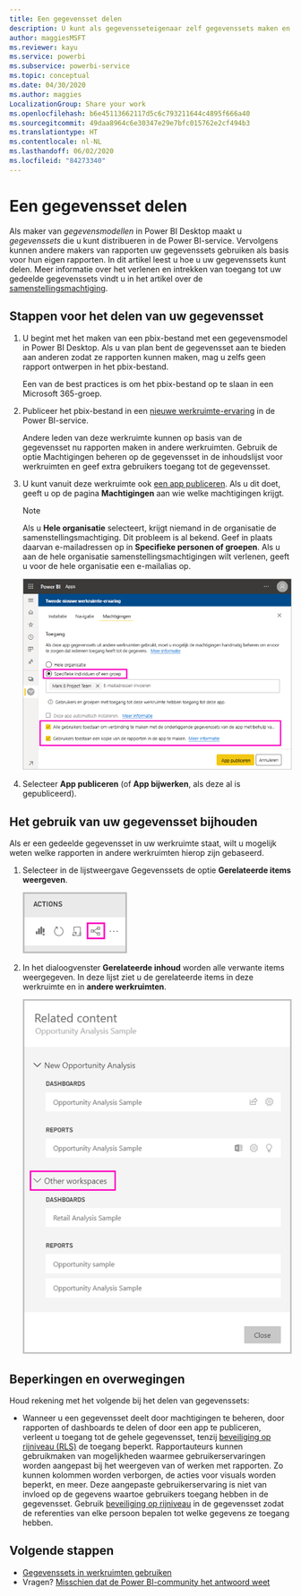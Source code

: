 ```yaml
---
title: Een gegevensset delen
description: U kunt als gegevensseteigenaar zelf gegevenssets maken en delen zodat anderen er ook gebruik van kunnen maken. Meer informatie over hoe u deze kunt delen.
author: maggiesMSFT
ms.reviewer: kayu
ms.service: powerbi
ms.subservice: powerbi-service
ms.topic: conceptual
ms.date: 04/30/2020
ms.author: maggies
LocalizationGroup: Share your work
ms.openlocfilehash: b6e45113662117d5c6c793211644c4895f666a40
ms.sourcegitcommit: 49daa8964c6e30347e29e7bfc015762e2cf494b3
ms.translationtype: HT
ms.contentlocale: nl-NL
ms.lasthandoff: 06/02/2020
ms.locfileid: "84273340"
---
```

# <a name="share-a-dataset"></a>Een gegevensset delen

Als maker van *gegevensmodellen* in Power BI Desktop maakt u *gegevenssets* die u kunt distribueren in de Power BI-service. Vervolgens kunnen andere makers van rapporten uw gegevenssets gebruiken als basis voor hun eigen rapporten. In dit artikel leest u hoe u uw gegevenssets kunt delen. Meer informatie over het verlenen en intrekken van toegang tot uw gedeelde gegevenssets vindt u in het artikel over de [samenstellingsmachtiging](service-datasets-build-permissions.md).

## <a name="steps-to-sharing-your-dataset"></a>Stappen voor het delen van uw gegevensset

1. U begint met het maken van een pbix-bestand met een gegevensmodel in Power BI Desktop. Als u van plan bent de gegevensset aan te bieden aan anderen zodat ze rapporten kunnen maken, mag u zelfs geen rapport ontwerpen in het pbix-bestand.

    Een van de best practices is om het pbix-bestand op te slaan in een Microsoft 365-groep.

1. Publiceer het pbix-bestand in een [nieuwe werkruimte-ervaring](../collaborate-share/service-create-the-new-workspaces.md) in de Power BI-service.
    
    Andere leden van deze werkruimte kunnen op basis van de gegevensset nu rapporten maken in andere werkruimten. Gebruik de optie Machtigingen beheren op de gegevensset in de inhoudslijst voor werkruimten en geef extra gebruikers toegang tot de gegevensset. 

1. U kunt vanuit deze werkruimte ook [een app publiceren](../collaborate-share/service-create-distribute-apps.md). Als u dit doet, geeft u op de pagina **Machtigingen** aan wie welke machtigingen krijgt.

    > [!NOTE]
    > Als u **Hele organisatie** selecteert, krijgt niemand in de organisatie de samenstellingsmachtiging. Dit probleem is al bekend. Geef in plaats daarvan e-mailadressen op in **Specifieke personen of groepen**.  Als u aan de hele organisatie samenstellingsmachtigingen wilt verlenen, geeft u voor de hele organisatie een e-mailalias op.

    ![App-machtigingen instellen](media/service-datasets-build-permissions/power-bi-dataset-app-permission-new-look.png)

1. Selecteer **App publiceren** (of **App bijwerken**, als deze al is gepubliceerd).

## <a name="track-your-dataset-usage"></a>Het gebruik van uw gegevensset bijhouden

Als er een gedeelde gegevensset in uw werkruimte staat, wilt u mogelijk weten welke rapporten in andere werkruimten hierop zijn gebaseerd.

1. Selecteer in de lijstweergave Gegevenssets de optie **Gerelateerde items weergeven**.

    ![pictogram Gerelateerde items weergeven](media/service-datasets-build-permissions/power-bi-dataset-view-related-to-dataset.png)

1. In het dialoogvenster **Gerelateerde inhoud** worden alle verwante items weergegeven. In deze lijst ziet u de gerelateerde items in deze werkruimte en in **andere werkruimten**.
 
    ![Dialoogvenster voor gerelateerde inhoud](media/service-datasets-build-permissions/power-bi-dataset-related-workspaces.png)

## <a name="limitations-and-considerations"></a>Beperkingen en overwegingen
Houd rekening met het volgende bij het delen van gegevenssets:

* Wanneer u een gegevensset deelt door machtigingen te beheren, door rapporten of dashboards te delen of door een app te publiceren, verleent u toegang tot de gehele gegevensset, tenzij [beveiliging op rijniveau (RLS)](../admin/service-admin-rls.md) de toegang beperkt. Rapportauteurs kunnen gebruikmaken van mogelijkheden waarmee gebruikerservaringen worden aangepast bij het weergeven van of werken met rapporten. Zo kunnen kolommen worden verborgen, de acties voor visuals worden beperkt, en meer. Deze aangepaste gebruikerservaring is niet van invloed op de gegevens waartoe gebruikers toegang hebben in de gegevensset. Gebruik [beveiliging op rijniveau](../admin/service-admin-rls.md) in de gegevensset zodat de referenties van elke persoon bepalen tot welke gegevens ze toegang hebben.

## <a name="next-steps"></a>Volgende stappen

- [Gegevenssets in werkruimten gebruiken](service-datasets-across-workspaces.md)
- Vragen? [Misschien dat de Power BI-community het antwoord weet](https://community.powerbi.com/)

